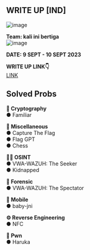 ## WRITE UP [IND]  
![image](https://github.com/PlasmaRing/CTF-WRITE-UP/assets/92077284/3e6803f8-a745-4364-b02e-068d3435621c)

**Team: kali ini bertiga**  
![image](https://github.com/PlasmaRing/CTF-WRITE-UP/assets/92077284/cf6b669c-b00b-4088-a680-570176236343)

**DATE: 9 SEPT - 10 SEPT 2023**  

**WRITE UP LINK👇**  
[LINK]()

## Solved Probs

**🔐 Cryptography**  
● Familiar  

**🧮 Miscellaneous**  
● Capture The Flag  
● Flag GPT  
● Chess  

**🕵🏻 OSINT**  
● VWA-WAZUH: The Seeker  
● Kidnapped  

**🔎 Forensic**  
● VWA-WAZUH: The Spectator  

**📱 Mobile**  
● baby-jni  

**⚙️ Reverse Engineering**  
● NFC  

**🚩 Pwn**  
● Haruka  
